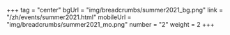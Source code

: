 +++
tag = "center"
bgUrl = "img/breadcrumbs/summer2021_bg.png"
link = "/zh/events/summer2021.html"
mobileUrl = "img/breadcrumbs/summer2021_mo.png"
number = "2"
weight =  2
+++
